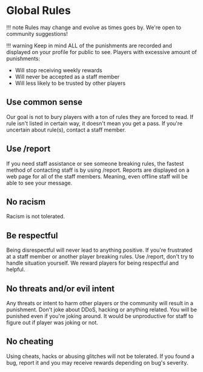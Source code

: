 # Global Rules

!!! note
    Rules may change and evolve as times goes by. We're open to community suggestions! 


!!! warning
    Keep in mind ALL of the punishments are recorded and displayed on your profile for public to see. 
    Players with excessive amount of punishments:
- Will stop receiving weekly rewards
- Will never be accepted as a staff member
- Will less likely to be trusted by other players



## Use common sense
Our goal is not to bury players with a ton of rules they are forced to read. 
If rule isn't listed in certain way, it doesn't mean you get a pass. 
If you're uncertain about rule(s), contact a staff member.

## Use /report
If you need staff assistance or see someone breaking rules, the fastest method of contacting staff is by using /report. 
Reports are displayed on a web page for all of the staff members. Meaning, even offline staff will be able to see your message.

## No racism
Racism is not tolerated.

## Be respectful
Being disrespectful will never lead to anything positive. If you're frustrated at a staff member or another player breaking rules. 
Use /report, don't try to handle situation yourself. We reward players for being respectful and helpful.

## No threats and/or evil intent
Any threats or intent to harm other players or the community will result in a punishment. Don't joke about DDoS, hacking or anything related. 
You will be punished even if you're joking around. It would be unproductive for staff to figure out if player was joking or not. 

## No cheating
Using cheats, hacks or abusing glitches will not be tolerated. If you found a bug, report it and you may receive rewards depending on bug's severity.
